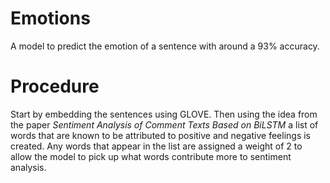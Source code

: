 # Emotions
A model to predict the emotion of a sentence with around a 93% accuracy.
# Procedure
Start by embedding the sentences using GLOVE.  Then using the idea from the paper _Sentiment Analysis
of Comment Texts Based on BiLSTM_ a list of words that are known to be attributed to positive and negative
feelings is created.  Any words that appear in the list are assigned a weight of 2 to allow the model to pick
up what words contribute more to sentiment analysis.

